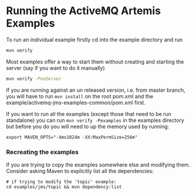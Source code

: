 Running the ActiveMQ Artemis Examples
============================

To run an individual example firstly cd into the example directory and run

```sh
mvn verify
```

Most examples offer a way to start them without creating and starting the server (say if you want to do it manually)

```sh
mvn verify -PnoServer
```

If you are running against an un released version, i.e. from master branch, you will have to run `mvn install` on the root
pom.xml and the example/activemq-jms-examples-common/pom.xml first.

If you want to run all the examples (except those that need to be run standalone) you can run `mvn verify -Pexamples` in the examples
directory but before you do you will need to up the memory used by running:

```
export MAVEN_OPTS="-Xmx1024m -XX:MaxPermSize=256m"
```
### Recreating the examples

If you are trying to copy the examples somewhere else and modifying them. Consider asking Maven to explicitly list all the dependencies:

```
# if trying to modify the 'topic' example:
cd examples/jms/topic && mvn dependency:list
```
